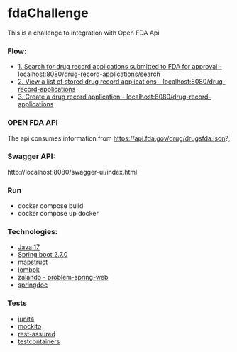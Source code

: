 # fdaChallenge
This is a challenge to integration with Open FDA Api

### Flow:

- [1. Search for drug record applications submitted to FDA for approval - localhost:8080/drug-record-applications/search](#)
- [2. View a list of stored drug record applications - localhost:8080/drug-record-applications](#)
- [3. Create a drug record application - localhost:8080/drug-record-applications](#)


### OPEN FDA API 
The api consumes information from https://api.fda.gov/drug/drugsfda.json?,
### Swagger API:
http://localhost:8080/swagger-ui/index.html

### Run
- docker compose build 
- docker compose up docker

### Technologies:

- [Java 17](#)
- [Spring boot 2.7.0](#)
- [mapstruct](#)
- [lombok](#)
- [zalando - problem-spring-web](#)
- [springdoc](#)
### Tests
- [junit4](#)
- [mockito](#)
- [rest-assured](#)
- [testcontainers](#)